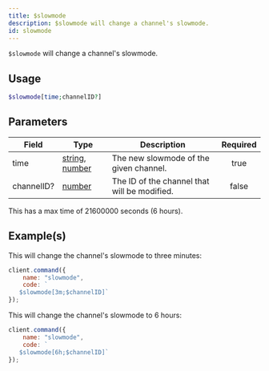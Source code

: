 ```yaml
---
title: $slowmode
description: $slowmode will change a channel's slowmode.
id: slowmode
---
```


`$slowmode` will change a channel's slowmode.

## Usage

```php
$slowmode[time;channelID?]
```

## Parameters

| Field      | Type                                                                                                                                                                                                 | Description                                  | Required |
| ---------- | ---------------------------------------------------------------------------------------------------------------------------------------------------------------------------------------------------- | -------------------------------------------- | :------: |
| time       | [string](https://developer.mozilla.org/en-US/docs/Web/JavaScript/Reference/Global_Objects/String), [number](https://developer.mozilla.org/en-US/docs/Web/JavaScript/Reference/Global_Objects/Number) | The new slowmode of the given channel.       |   true   |
| channelID? | [number](https://developer.mozilla.org/en-US/docs/Web/JavaScript/Reference/Global_Objects/Number)                                                                                                    | The ID of the channel that will be modified. |  false   |

This has a max time of 21600000 seconds (6 hours).

## Example(s)

This will change the channel's slowmode to three minutes:

```javascript
client.command({
    name: "slowmode",
    code: `
   $slowmode[3m;$channelID]`
});
```

This will change the channel's slowmode to 6 hours:

```javascript
client.command({
    name: "slowmode",
    code: `
   $slowmode[6h;$channelID]`
});
```
